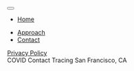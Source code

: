 <!doctype html>
<html lang="en">

<head>
  <title>COVID Contact Tracing</title>
  <meta charset="utf-8">
  <meta name="viewport" content="width=device-width, initial-scale=1, shrink-to-fit=no">
  <link rel="stylesheet" href="https://cdnjs.cloudflare.com/ajax/libs/twitter-bootstrap/4.4.0/css/bootstrap.min.css"
    integrity="sha256-/ykJw/wDxMa0AQhHDYfuMEwVb4JHMx9h4jD4XvHqVzU=" crossorigin="anonymous" />
  <link rel="stylesheet" href="https://cdnjs.cloudflare.com/ajax/libs/bootswatch/4.4.1/cosmo/bootstrap.min.css"
    integrity="sha256-KgiMiZgZazlcRqcTnpKlQRyoi1Y79W1dsn5CtKFtwH0=" crossorigin="anonymous" />
  <link rel="stylesheet" href="/css/style.css?rev=6">

  <script async src="https://www.googletagmanager.com/gtag/js?id=UA-608030-15"></script>
  <script>
    window.dataLayer = window.dataLayer || [];
    function gtag() { dataLayer.push(arguments); }
    gtag('js', new Date());

    gtag('config', 'UA-608030-15');
  </script>
  
  <script src="https://cdnjs.cloudflare.com/ajax/libs/marked/1.1.0/marked.min.js" integrity="sha256-POA+Q3FC8tyo/jZhQrw40H5mKcWAABdxNeUQ/uhIm4U=" crossorigin="anonymous"></script>
  <script>
    fetch("/md/privacy_policy.md")
    .then((data) => {
        data.text().then(value => {
            document.getElementById("markdown-content").innerHTML = marked(value);
        })
    });
  </script>

</head>

<body>

  <nav class="navbar navbar-expand-sm navbar-light bg1">
    <a class="navbar-brand font-weight-bold" href="#"></a>
    <button class="navbar-toggler" type="button" data-toggle="collapse" data-target="#collapsingNavbar">
      <span class="navbar-toggler-icon"></span>
    </button>
    <div class="navbar-collapse collapse" id="collapsingNavbar">
      <ul class="navbar-nav">
        <li class="nav-item">
            <a class="nav-link font-weight-bold" href="/">Home</a>
        </li>
      </ul>
      <ul class="navbar-nav ml-auto">
        <li class="nav-item ml-auto">
          <a class="nav-link font-weight-bold" href="/#approach">Approach</a>
        </li>
        <li class="nav-item ml-auto">
          <a class="nav-link font-weight-bold" href="/#contact">Contact</a>
        </li>
      </ul>
    </div>
  </nav>

  
  <section class="approach py-5 bg2">
    <a name="approach"></a>
    <div class="container">
      <div class="row">
        <div class="col-lg-12" id="markdown-content">
        </div>
      </div>
    </div>
  </section>


  <footer class="page-footer font-small p-5 bg1">
    <div class="row">
        <div class="col-md-6">
            <a class="text-muted" href="/docs/privacy_policy.md">Privacy Policy</a>
        </div>
        <div class="footer-copyright text-right col-md-6">
            <span class="d-block text-muted">COVID Contact Tracing</span>
            <span class="d-block text-muted">San Francisco, CA</span>
        </div>
    </div>
  </footer>

  <script src="https://cdnjs.cloudflare.com/ajax/libs/jquery/3.4.1/jquery.min.js"
    integrity="sha256-CSXorXvZcTkaix6Yvo6HppcZGetbYMGWSFlBw8HfCJo=" crossorigin="anonymous"></script>
  <script src="https://cdnjs.cloudflare.com/ajax/libs/twitter-bootstrap/4.4.0/js/bootstrap.min.js"
    integrity="sha256-oKpAiD7qu3bXrWRVxnXLV1h7FlNV+p5YJBIr8LOCFYw=" crossorigin="anonymous"></script>
  <script src="js/main.js"></script>
</body>

</html>